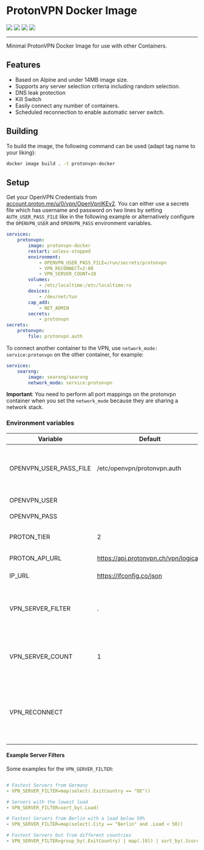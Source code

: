 # ProtonVPN Docker Image
[![](https://img.shields.io/github/license/GenericMale/protonvpn-docker)](https://github.com/GenericMale/protonvpn-docker/blob/main/LICENSE)
[![](https://github.com/GenericMale/protonvpn-docker/actions/workflows/docker-publish.yml/badge.svg?label=build)](https://github.com/GenericMale/protonvpn-docker/actions/workflows/docker-publish.yml)
[![](https://ghcr-badge.egpl.dev/GenericMale/protonvpn-docker/latest_tag?ignore=sha256*,latest)](https://github.com/GenericMale/protonvpn-docker/pkgs/container/protonvpn-docker/versions)
![](https://ghcr-badge.egpl.dev/GenericMale/protonvpn-docker/size?ignore=sha256*,latest)

---

Minimal ProtonVPN Docker Image for use with other Containers.

## Features

- Based on Alpine and under 14MB image size.
- Supports any server selection criteria including random selection.
- DNS leak protection
- Kill Switch
- Easily connect any number of containers.
- Scheduled reconnection to enable automatic server switch.

## Building

To build the image, the following command can be used (adapt tag name to your liking):

```sh
docker image build . -t protonvpn-docker
```

## Setup

Get your OpenVPN Credentials from [account.proton.me/u/0/vpn/OpenVpnIKEv2](https://account.proton.me/u/0/vpn/OpenVpnIKEv2).
You can either use a secrets file which has username and password on two lines by setting `AUTH_USER_PASS_FILE`
like in the following example or alternatively configure the `OPENVPN_USER` and `OPENVPN_PASS` environment variables.

```yaml
services:
    protonvpn:
        image: protonvpn-docker
        restart: unless-stopped
        environment:
            - OPENVPN_USER_PASS_FILE=/run/secrets/protonvpn
            - VPN_RECONNECT=2:00
            - VPN_SERVER_COUNT=10
        volumes:
            - /etc/localtime:/etc/localtime:ro
        devices:
            - /dev/net/tun
        cap_add:
            - NET_ADMIN
        secrets:
            - protonvpn
secrets:
    protonvpn:
        file: protonvpn.auth
```

To connect another container to the VPN, use `network_mode: service:protonvpn` on the other container, for example:

```yaml
services:
    searxng:
        image: searxng/searxng
        network_mode: service:protonvpn
```
**Important**: You need to perform all port mappings on the protonvpn container when you set the `network_mode`
because they are sharing a network stack.

### Environment variables

| Variable               | Default                               | Description                                                                                                                                                              |
|------------------------|---------------------------------------|--------------------------------------------------------------------------------------------------------------------------------------------------------------------------|
| OPENVPN_USER_PASS_FILE | /etc/openvpn/protonvpn.auth           | File containing the OpenVPN credentials. If it doesn't exist it is created from `OPENVPN_USER` and `OPENVPN_PASS`.                                                       |
| OPENVPN_USER           |                                       | see `OPENVPN_USER_PASS_FILE`                                                                                                                                             |
| OPENVPN_PASS           |                                       | see `OPENVPN_USER_PASS_FILE`                                                                                                                                             |
| PROTON_TIER            | 2                                     | Your Proton Tier. 0 = Free, 1 = Basic, 2 = Plus, 3 = Visionary                                                                                                           |
| PROTON_API_URL         | https://api.protonvpn.ch/vpn/logicals | API to query for servers.                                                                                                                                                |
| IP_URL                 | https://ifconfig.co/json              | URL to check for new IP. Unset to disable.                                                                                                                               |                                                                                                                              
| VPN_SERVER_FILTER      | .                                     | Additional filter to apply to the server list. By default the servers are ranked by score (e.g. the closest/fastest is on top).                                          |
| VPN_SERVER_COUNT       | 1                                     | The number of top servers from the filtered server list to pass to OpenVPN, from which one is randomly chosen.                                                           |
| VPN_RECONNECT          |                                       | Optional reconnect time. Can be either HH:MM to trigger a daily reconnect at a fixed time, or a relative time to wait after a connection has been established (e.g. 6h). |

#### Example Server Filters

Some examples for the `VPN_SERVER_FILTER`:

```yaml

# Fastest Servers from Germany
- VPN_SERVER_FILTER=map(select(.ExitCountry == "DE"))

# Servers with the lowest load
- VPN_SERVER_FILTER=sort_by(.Load)

# Fastest Servers from Berlin with a load below 50%
- VPN_SERVER_FILTER=map(select(.City == "Berlin" and .Load < 50))

# Fastest Servers but from different countries
- VPN_SERVER_FILTER=group_by(.ExitCountry) | map(.[0]) | sort_by(.Score)

```
